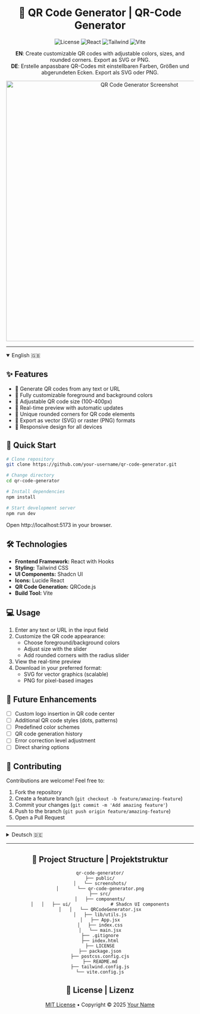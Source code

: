 <div align="center">

# 🔳 QR Code Generator | QR-Code Generator

![License](https://img.shields.io/badge/license-MIT-blue.svg)
![React](https://img.shields.io/badge/React-18-61DAFB?logo=react)
![Tailwind](https://img.shields.io/badge/Tailwind-3-38B2AC?logo=tailwind-css)
![Vite](https://img.shields.io/badge/Vite-5-646CFF?logo=vite)

**EN**: Create customizable QR codes with adjustable colors, sizes, and rounded corners. Export as SVG or PNG.  
**DE**: Erstelle anpassbare QR-Codes mit einstellbaren Farben, Größen und abgerundeten Ecken. Export als SVG oder PNG.

<img src="screenshots/qr-code-generator.png" alt="QR Code Generator Screenshot" width="700px" />

</div>

---

<details open>
<summary>English 🇬🇧</summary>

## ✨ Features

- 📱 Generate QR codes from any text or URL
- 🎨 Fully customizable foreground and background colors
- 📏 Adjustable QR code size (100-400px)
- 🔄 Real-time preview with automatic updates
- 🔲 Unique rounded corners for QR code elements
- 💾 Export as vector (SVG) or raster (PNG) formats
- 📱 Responsive design for all devices

## 🚀 Quick Start

```bash
# Clone repository
git clone https://github.com/your-username/qr-code-generator.git

# Change directory
cd qr-code-generator

# Install dependencies
npm install

# Start development server
npm run dev
```

Open http://localhost:5173 in your browser.

## 🛠️ Technologies

- **Frontend Framework:** React with Hooks
- **Styling:** Tailwind CSS
- **UI Components:** Shadcn UI
- **Icons:** Lucide React
- **QR Code Generation:** QRCode.js
- **Build Tool:** Vite

## 💻 Usage

1. Enter any text or URL in the input field
2. Customize the QR code appearance:
   - Choose foreground/background colors
   - Adjust size with the slider
   - Add rounded corners with the radius slider
3. View the real-time preview
4. Download in your preferred format:
   - SVG for vector graphics (scalable)
   - PNG for pixel-based images

## 🔮 Future Enhancements

- [ ] Custom logo insertion in QR code center
- [ ] Additional QR code styles (dots, patterns)
- [ ] Predefined color schemes
- [ ] QR code generation history
- [ ] Error correction level adjustment
- [ ] Direct sharing options

## 🤝 Contributing

Contributions are welcome! Feel free to:

1. Fork the repository
2. Create a feature branch (`git checkout -b feature/amazing-feature`)
3. Commit your changes (`git commit -m 'Add amazing feature'`)
4. Push to the branch (`git push origin feature/amazing-feature`)
5. Open a Pull Request

</details>

---

<details>
<summary>Deutsch 🇩🇪</summary>

## ✨ Funktionen

- 📱 Generiere QR-Codes aus beliebigem Text oder URLs
- 🎨 Vollständig anpassbare Vordergrund- und Hintergrundfarben
- 📏 Einstellbare QR-Code-Größe (100-400px)
- 🔄 Echtzeit-Vorschau mit automatischer Aktualisierung
- 🔲 Einzigartige abgerundete Ecken für QR-Code-Elemente
- 💾 Export als Vektor- (SVG) oder Raster-Format (PNG)
- 📱 Responsives Design für alle Geräte

## 🚀 Schnellstart

```bash
# Repository klonen
git clone https://github.com/dein-username/qr-code-generator.git

# Verzeichnis wechseln
cd qr-code-generator

# Abhängigkeiten installieren
npm install

# Entwicklungsserver starten
npm run dev
```

Öffne http://localhost:5173 in deinem Browser.

## 🛠️ Technologien

- **Frontend-Framework:** React mit Hooks
- **Styling:** Tailwind CSS
- **UI-Komponenten:** Shadcn UI
- **Icons:** Lucide React
- **QR-Code-Generierung:** QRCode.js
- **Build-Tool:** Vite

## 💻 Verwendung

1. Gib beliebigen Text oder eine URL in das Eingabefeld ein
2. Passe das Erscheinungsbild des QR-Codes an:
   - Wähle Vordergrund-/Hintergrundfarben
   - Stelle die Größe mit dem Schieberegler ein
   - Füge abgerundete Ecken mit dem Radius-Schieberegler hinzu
3. Betrachte die Echtzeit-Vorschau
4. Lade den QR-Code in deinem bevorzugten Format herunter:
   - SVG für Vektorgrafiken (skalierbar)
   - PNG für pixelbasierte Bilder

## 🔮 Zukünftige Erweiterungen

- [ ] Einfügen eines benutzerdefinierten Logos in die QR-Code-Mitte
- [ ] Zusätzliche QR-Code-Stile (Punkte, Muster)
- [ ] Vordefinierte Farbschemata
- [ ] Verlauf der QR-Code-Generierung
- [ ] Anpassung der Fehlerkorrekturebene
- [ ] Direkte Freigabeoptionen

## 🤝 Mitwirken

Beiträge sind willkommen! Du kannst:

1. Das Repository forken
2. Einen Feature-Branch erstellen (`git checkout -b feature/tolle-funktion`)
3. Deine Änderungen committen (`git commit -m 'Füge tolle Funktion hinzu'`)
4. Zum Branch pushen (`git push origin feature/tolle-funktion`)
5. Einen Pull Request öffnen

</details>

---

<div align="center">

## 🧩 Project Structure | Projektstruktur

```
qr-code-generator/
├── public/
│   └── screenshots/
│       └── qr-code-generator.png
├── src/
│   ├── components/
│   │   ├── ui/               # Shadcn UI components
│   │   └── QRCodeGenerator.jsx
│   ├── lib/utils.js
│   ├── App.jsx
│   ├── index.css
│   └── main.jsx
├── .gitignore
├── index.html
├── LICENSE
├── package.json
├── postcss.config.cjs
├── README.md
├── tailwind.config.js
└── vite.config.js
```

## 📄 License | Lizenz

[MIT License](LICENSE) • Copyright © 2025 [Your Name](https://github.com/your-username)

</div>